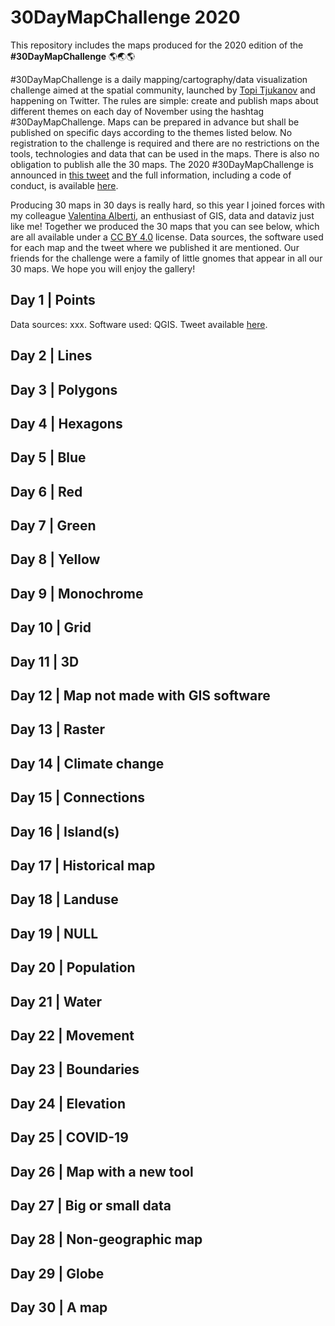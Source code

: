 # 30DayMapChallenge 2020

This repository includes the maps produced for the 2020 edition of the **#30DayMapChallenge** 🌎🌏🌎

#30DayMapChallenge is a daily mapping/cartography/data visualization challenge aimed at the spatial community, launched by [Topi Tjukanov](https://twitter.com/tjukanov) and happening on Twitter. The rules are simple: create and publish maps about different themes on each day of November using the hashtag #30DayMapChallenge. Maps can be prepared in advance but shall be published on specific days according to the themes listed below. No registration to the challenge is required and there are no restrictions on the tools, technologies and data that can be used in the maps. There is also no obligation to publish alle the 30 maps. The 2020 #30DayMapChallenge is announced in [this tweet](https://twitter.com/tjukanov/status/1311568912950140930) and the full information, including a code of conduct, is available [here](https://github.com/tjukanovt/30DayMapChallenge).

Producing 30 maps in 30 days is really hard, so this year I joined forces with my colleague [Valentina Alberti](https://twitter.com/v_valealb), an enthusiast of GIS, data and dataviz just like me! Together we produced the 30 maps that you can see below, which are all available under a [CC BY 4.0](https://creativecommons.org/licenses/by/4.0/) license. Data sources, the software used for each map and the tweet where we published it are mentioned. Our friends for the challenge were a family of little gnomes that appear in all our 30 maps. We hope you will enjoy the gallery!

## Day 1 | Points

Data sources: xxx. Software used: QGIS. Tweet available [here]().

## Day 2 | Lines



## Day 3 | Polygons


## Day 4 | Hexagons


## Day 5 | Blue


## Day 6 | Red


## Day 7 | Green


## Day 8 | Yellow


## Day 9 | Monochrome


## Day 10 | Grid


## Day 11 | 3D


## Day 12 | Map not made with GIS software


## Day 13 | Raster


## Day 14 | Climate change



## Day 15 | Connections


## Day 16 | Island(s)


## Day 17 | Historical map



## Day 18 | Landuse


## Day 19 | NULL


## Day 20 | Population


## Day 21 | Water


## Day 22 | Movement


## Day 23 | Boundaries


## Day 24 | Elevation


## Day 25 | COVID-19


## Day 26 | Map with a new tool


## Day 27 | Big or small data


## Day 28 | Non-geographic map


## Day 29 | Globe


## Day 30 | A map



